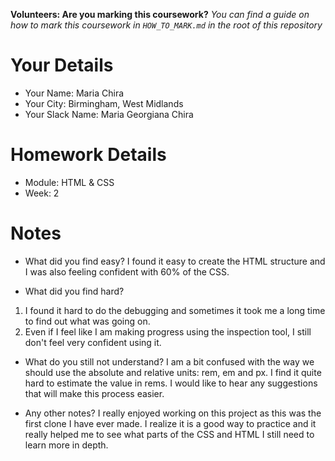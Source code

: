 <!--

The title for your pull request should be made in this format

CITY CLASS_NO - FIRST_NAME LAST_NAME - MODULE - WEEK_NO

For example,

London Class 7 - Chris Owen - HTML/CSS - Week 1

Please complete the details below this message

-->

**Volunteers: Are you marking this coursework?** _You can find a guide on how to mark this coursework in `HOW_TO_MARK.md` in the root of this repository_

# Your Details

- Your Name: Maria Chira
- Your City: Birmingham, West Midlands
- Your Slack Name: Maria Georgiana Chira

# Homework Details

- Module: HTML & CSS
- Week: 2

# Notes

- What did you find easy?
I found it easy to create the HTML structure and I was also feeling confident with 60% of the CSS.

- What did you find hard?
1. I found it hard to do the debugging and sometimes it took me a long time to find out what was going on. 
2. Even if I feel like I am making progress using the inspection tool, I still don't feel very confident using it. 

- What do you still not understand?
I am a bit confused with the way we should use the absolute and relative units: rem, em and px.  I find it quite hard to estimate the value in rems. I would like to hear any suggestions that will make this process easier. 

- Any other notes?
I really enjoyed working on this project as this was the first clone I have ever made. I realize it is a good way to practice and it really helped me to see what parts of the CSS and HTML I still need to learn more in depth.